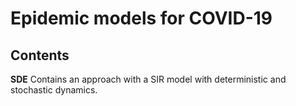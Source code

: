 # Epidemic models for COVID-19

## Contents

**SDE** Contains an approach with a SIR model with deterministic and stochastic dynamics.
